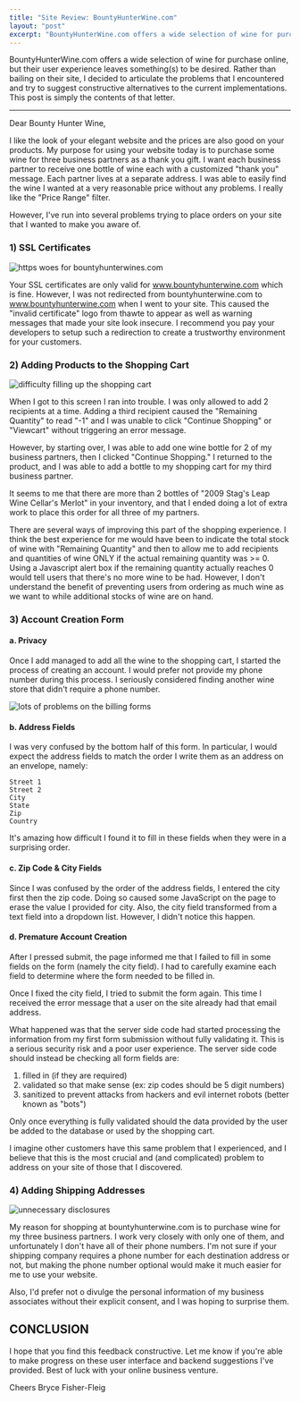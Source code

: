 ```yaml
---
title: "Site Review: BountyHunterWine.com"
layout: "post"
excerpt: "BountyHunterWine.com offers a wide selection of wine for purchase online, but their user experience leaves something(s) to be desired. Rather than bailing on their site, I decided to articulate the problems that I encountered and try to suggest constructive alternatives to the current implementations. This post is simply the contents of that letter."
---
```

BountyHunterWine.com offers a wide selection of wine for purchase online, but their user experience leaves something(s) to be desired. Rather than bailing on their site, I decided to articulate the problems that I encountered and try to suggest constructive alternatives to the current implementations. This post is simply the contents of that letter.

--------------------------------

Dear Bounty Hunter Wine,

I like the look of your elegant website and the prices are also good on your products. My purpose for using your website today is to purchase some wine for three business partners as a thank you gift. I want each business partner to receive one bottle of wine each with a customized "thank you" message. Each partner lives at a separate address. I was able to easily find the wine I wanted at a very reasonable price without any problems. I really like the "Price Range" filter.

However, I've run into several problems trying to place orders on your site that I wanted to make you aware of.

### 1) SSL Certificates

![https woes for bountyhunterwines.com](http://files.bryceadamfisher.com/blog/2013/site-review-bountyhunterwine/https-woes.png)

Your SSL certificates are only valid for www.bountyhunterwine.com which is fine. However, I was not redirected from bountyhunterwine.com to www.bountyhunterwine.com when I went to your site. This caused the "invalid certificate" logo from thawte to appear as well as warning messages that made your site look insecure. I recommend you pay your developers to setup such a redirection to create a trustworthy environment for your customers.

### 2) Adding Products to the Shopping Cart

![difficulty filling up the shopping cart](http://files.bryceadamfisher.com/blog/2013/site-review-bountyhunterwine/quantitative-errors.png)

When I got to this screen I ran into trouble. I was only allowed to add 2 recipients at a time. Adding a third recipient caused the "Remaining Quantity" to read "-1" and I was unable to click "Continue Shopping" or "Viewcart" without triggering an error message.

However, by starting over, I was able to add one wine bottle for 2 of my business partners, then I clicked "Continue Shopping." I returned to the product, and I was able to add a bottle to my shopping cart for my third business partner.

It seems to me that there are more than 2 bottles of "2009 Stag's Leap Wine Cellar's Merlot" in your inventory, and that I ended doing a lot of extra work to place this order for all three of my partners.

There are several ways of improving this part of the shopping experience. I think the best experience for me would have been to indicate the total stock of wine with "Remaining Quantity" and then to allow me to add recipients and quantities of wine ONLY if the actual remaining quantity was >= 0. Using a Javascript alert box if the remaining quantity actually reaches 0 would tell users that there's no more wine to be had. However, I don't understand the benefit of preventing users from ordering as much wine as we want to while additional stocks of wine are on hand.

### 3) Account Creation Form

#### a. Privacy
Once I add managed to add all the wine to the shopping cart, I started the process of creating an account. I would prefer not provide my phone number during this process. I seriously considered finding another wine store that didn't require a phone number.

![lots of problems on the billing forms](http://files.bryceadamfisher.com/blog/2013/site-review-bountyhunterwine/billing-information.png)

#### b. Address Fields
I was very confused by the bottom half of this form. In particular, I would expect the address fields to match the order I write them as an address on an envelope, namely:

    Street 1
    Street 2
    City
    State
    Zip
    Country

It's amazing how difficult I found it to fill in these fields when they were in a surprising order.

#### c. Zip Code & City Fields

Since I was confused by the order of the address fields, I entered the city first then the zip code. Doing so caused some JavaScript on the page to erase the value I provided for city. Also, the city field transformed from a text field into a dropdown list. However, I didn't notice this happen.

#### d. Premature Account Creation

After I pressed submit, the page informed me that I failed to fill in some fields on the form (namely the city field). I had to carefully examine each field to determine where the form needed to be filled in.

Once I fixed the city field, I tried to submit the form again. This time I received the error message that a user on the site already had that email address.

What happened was that the server side code had started processing the information from my first form submission without fully validating it. This is a serious security risk and a poor user experience. The server side code should instead be checking all form fields are:

1. filled in (if they are required)
2. validated so that make sense (ex: zip codes should be 5 digit numbers)
3. sanitized to prevent attacks from hackers and evil internet robots (better known as "bots")

Only once everything is fully validated should the data provided by the user be added to the database or used by the shopping cart.

I imagine other customers have this same problem that I experienced, and I believe that this is the most crucial and (and complicated) problem to address on your site of those that I discovered.

### 4) Adding Shipping Addresses

![unnecessary disclosures](http://files.bryceadamfisher.com/blog/2013/site-review-bountyhunterwine/unnecessary-information.png)

My reason for shopping at bountyhunterwine.com is to purchase wine for my three business partners. I work very closely with only one of them, and unfortunately I don't have all of their phone numbers. I'm not sure if your shipping company requires a phone number for each destination address or not, but making the phone number optional would make it much easier for me to use your website.

Also, I'd prefer not o divulge the personal information of my business associates without their explicit consent, and I was hoping to surprise them.

## CONCLUSION

I hope that you find this feedback constructive. Let me know if you're able to make progress on these user interface and backend suggestions I've provided. Best of luck with your online business venture.

Cheers
Bryce Fisher-Fleig
